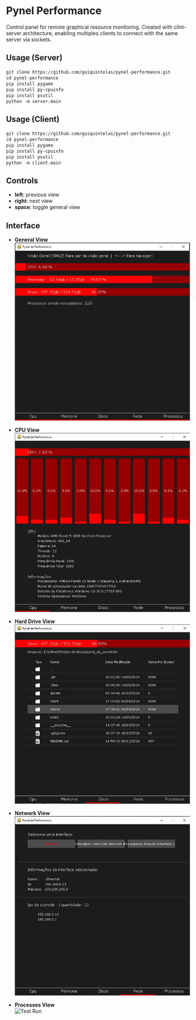 # Pynel Performance

Control panel for remote graphical resource monitoring. Created with clint-server architecture, enabling multiples clients
to connect with the same server via sockets.


Usage (Server)
---
```
git clone https://github.com/guiquintelas/pynel-performance.git
cd pynel-performance
pip install pygame
pip install py-cpuinfo
pip install psutil
python -m server.main
```

Usage (Client)
---
```
git clone https://github.com/guiquintelas/pynel-performance.git
cd pynel-performance
pip install pygame
pip install py-cpuinfo
pip install psutil
python -m client.main
```

Controls
---

- **left**: previous view
- **right**: next view
- **space**: toggle general view

Interface
---

- **General View**<br>
![Test Run](https://github.com/guiquintelas/pynel-performance/blob/master/static/geral.png)

- **CPU View**<br>
![Test Run](https://github.com/guiquintelas/pynel-performance/blob/master/static/cpu.png)

- **Hard Drive View**<br>
![Test Run](https://github.com/guiquintelas/pynel-performance/blob/master/static/disco.png)

- **Network View**<br>
![Test Run](https://github.com/guiquintelas/pynel-performance/blob/master/static/rede.png)

- **Processes View**<br>
![Test Run](https://github.com/guiquintelas/pynel-performance/blob/master/static/processos.png)